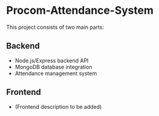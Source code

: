 # Procom-Attendance-System

This project consists of two main parts:

## Backend
- Node.js/Express backend API
- MongoDB database integration
- Attendance management system

## Frontend
- (Frontend description to be added)
